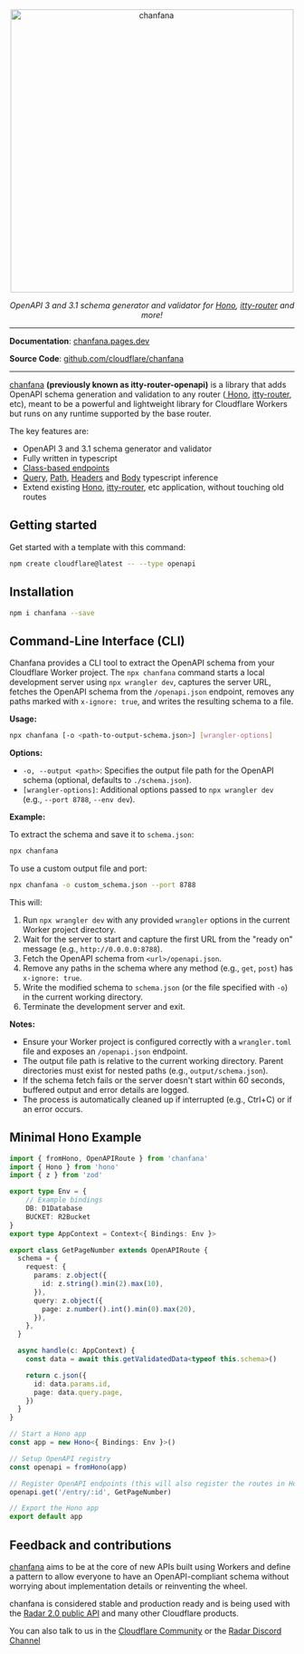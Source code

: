 <div align="center">
  <a href="https://chanfana.pages.dev/">
    <img src="https://raw.githubusercontent.com/cloudflare/chanfana/refs/heads/main/docs/images/logo.png" width="500" height="auto" alt="chanfana"/>
  </a>
</div>


<p align="center">
    <em>OpenAPI 3 and 3.1 schema generator and validator for <a href="https://github.com/honojs/hono" target="_blank">Hono</a>, <a href="https://github.com/kwhitley/itty-router" target="_blank">itty-router</a> and more!</em>
</p>

<hr />

**Documentation**: <a href="https://chanfana.pages.dev/">chanfana.pages.dev</a>

**Source Code**: <a href="https://github.com/cloudflare/chanfana/">github.com/cloudflare/chanfana</a>

<hr />

[chanfana](https://github.com/cloudflare/chanfana) **(previously known as itty-router-openapi)** is a library that adds
OpenAPI schema generation and validation to any router (<a href="https://github.com/honojs/hono" target="_blank">
Hono</a>, <a href="https://github.com/kwhitley/itty-router" target="_blank">itty-router</a>, etc), meant to be a
powerful and lightweight
library for Cloudflare Workers but runs on any runtime supported by the base router.

The key features are:

- OpenAPI 3 and 3.1 schema generator and validator
- Fully written in typescript
- [Class-based endpoints](https://chanfana.pages.dev/user-guide/first-steps/)
- [Query](https://chanfana.pages.dev/user-guide/query-parameters/), [Path](https://chanfana.pages.dev/user-guide/path-parameters/), [Headers](https://chanfana.pages.dev/user-guide/header-parameters/) and [Body](https://chanfana.pages.dev/user-guide/request-body/) typescript inference
- Extend existing [Hono](https://chanfana.pages.dev/routers/hono/), [itty-router](https://chanfana.pages.dev/routers/itty-router/), etc application, without touching old routes

## Getting started

Get started with a template with this command:

```bash
npm create cloudflare@latest -- --type openapi
```

## Installation

```bash
npm i chanfana --save
```

## Command-Line Interface (CLI)

Chanfana provides a CLI tool to extract the OpenAPI schema from your Cloudflare Worker project. The `npx chanfana` command starts a local development server using `npx wrangler dev`, captures the server URL, fetches the OpenAPI schema from the `/openapi.json` endpoint, removes any paths marked with `x-ignore: true`, and writes the resulting schema to a file.

**Usage:**

```bash
npx chanfana [-o <path-to-output-schema.json>] [wrangler-options]
```

**Options:**
- `-o, --output <path>`: Specifies the output file path for the OpenAPI schema (optional, defaults to `./schema.json`).
- `[wrangler-options]`: Additional options passed to `npx wrangler dev` (e.g., `--port 8788`, `--env dev`).

**Example:**

To extract the schema and save it to `schema.json`:

```bash
npx chanfana
```

To use a custom output file and port:

```bash
npx chanfana -o custom_schema.json --port 8788
```

This will:
1. Run `npx wrangler dev` with any provided `wrangler` options in the current Worker project directory.
2. Wait for the server to start and capture the first URL from the "ready on" message (e.g., `http://0.0.0.0:8788`).
3. Fetch the OpenAPI schema from `<url>/openapi.json`.
4. Remove any paths in the schema where any method (e.g., `get`, `post`) has `x-ignore: true`.
5. Write the modified schema to `schema.json` (or the file specified with `-o`) in the current working directory.
6. Terminate the development server and exit.

**Notes:**
- Ensure your Worker project is configured correctly with a `wrangler.toml` file and exposes an `/openapi.json` endpoint.
- The output file path is relative to the current working directory. Parent directories must exist for nested paths (e.g., `output/schema.json`).
- If the schema fetch fails or the server doesn't start within 60 seconds, buffered output and error details are logged.
- The process is automatically cleaned up if interrupted (e.g., Ctrl+C) or if an error occurs.

## Minimal Hono Example

```ts
import { fromHono, OpenAPIRoute } from 'chanfana'
import { Hono } from 'hono'
import { z } from 'zod'

export type Env = {
    // Example bindings
    DB: D1Database
    BUCKET: R2Bucket
}
export type AppContext = Context<{ Bindings: Env }>

export class GetPageNumber extends OpenAPIRoute {
  schema = {
    request: {
      params: z.object({
        id: z.string().min(2).max(10),
      }),
      query: z.object({
        page: z.number().int().min(0).max(20),
      }),
    },
  }

  async handle(c: AppContext) {
    const data = await this.getValidatedData<typeof this.schema>()

    return c.json({
      id: data.params.id,
      page: data.query.page,
    })
  }
}

// Start a Hono app
const app = new Hono<{ Bindings: Env }>()

// Setup OpenAPI registry
const openapi = fromHono(app)

// Register OpenAPI endpoints (this will also register the routes in Hono)
openapi.get('/entry/:id', GetPageNumber)

// Export the Hono app
export default app
```

## Feedback and contributions

[chanfana](https://github.com/cloudflare/chanfana) aims to be at the core of new APIs built using
Workers and define a pattern to allow everyone to
have an OpenAPI-compliant schema without worrying about implementation details or reinventing the wheel.

chanfana is considered stable and production ready and is being used with
the [Radar 2.0 public API](https://developers.cloudflare.com/radar/) and many other Cloudflare products.

You can also talk to us in the [Cloudflare Community](https://community.cloudflare.com/) or
the [Radar Discord Channel](https://discord.com/channels/595317990191398933/1035553707116478495)

